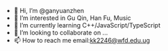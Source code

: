 - 👋 Hi, I’m @ganyuanzhen
- 👀 I’m interested in Gu Qin, Han Fu, Music
- 🌱 I’m currently learning C++/JavaScript/TypeScript
- 💞️ I’m looking to collaborate on ...
- 📫 How to reach me email:kk2246@wfd.edu.ug

<!---
ganyuanzhen/ganyuanzhen is a ✨ special ✨ repository because its `README.md` (this file) appears on your GitHub profile.
You can click the Preview link to take a look at your changes.
--->
